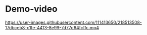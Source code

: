 
# Demo-video





https://user-images.githubusercontent.com/111413650/218513508-17dbceb8-c1fe-4413-8e99-7d77d64fcffc.mp4

